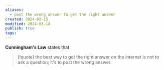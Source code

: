 ```yaml
---
aliases:
  - post the wrong answer to get the right answer
created: 2024-02-15
modified: 2024-03-14
publish: true
tags: 
---
```


**Cunningham's Law** states that
> [!quote] the best way to get the right answer on the internet is not to ask a question; it's to post the wrong answer.